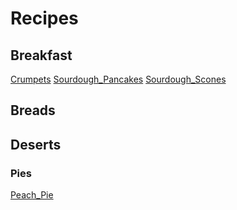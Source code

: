 <!-- TODO: Update with your values. -->
# Recipes

## Breakfast

[Crumpets](EnglishCrumpets)
[Sourdough_Pancakes](Pancakes-Sourdough)
[Sourdough_Scones](Scones-Sourdough)

## Breads

## Deserts

### Pies

[Peach_Pie](PeachPie)

